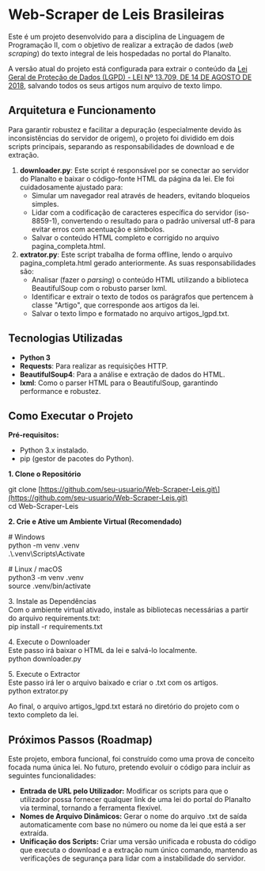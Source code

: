 # **Web-Scraper de Leis Brasileiras**

Este é um projeto desenvolvido para a disciplina de Linguagem de Programação II, com o objetivo de realizar a extração de dados (*web scraping*) do texto integral de leis hospedadas no portal do Planalto.

A versão atual do projeto está configurada para extrair o conteúdo da [Lei Geral de Proteção de Dados (LGPD) \- LEI Nº 13.709, DE 14 DE AGOSTO DE 2018](https://www.planalto.gov.br/ccivil_03/_ato2015-2018/2018/lei/l13709.htm), salvando todos os seus artigos num arquivo de texto limpo.

## **Arquitetura e Funcionamento**

Para garantir robustez e facilitar a depuração (especialmente devido às inconsistências do servidor de origem), o projeto foi dividido em dois scripts principais, separando as responsabilidades de download e de extração.

1. **downloader.py**: Este script é responsável por se conectar ao servidor do Planalto e baixar o código-fonte HTML da página da lei. Ele foi cuidadosamente ajustado para:  
   * Simular um navegador real através de headers, evitando bloqueios simples.  
   * Lidar com a codificação de caracteres específica do servidor (iso-8859-1), convertendo o resultado para o padrão universal utf-8 para evitar erros com acentuação e símbolos.  
   * Salvar o conteúdo HTML completo e corrigido no arquivo pagina\_completa.html.  
2. **extrator.py**: Este script trabalha de forma offline, lendo o arquivo pagina\_completa.html gerado anteriormente. As suas responsabilidades são:  
   * Analisar (fazer o *parsing*) o conteúdo HTML utilizando a biblioteca BeautifulSoup com o robusto parser lxml.  
   * Identificar e extrair o texto de todos os parágrafos que pertencem à classe "Artigo", que corresponde aos artigos da lei.  
   * Salvar o texto limpo e formatado no arquivo artigos\_lgpd.txt.

## **Tecnologias Utilizadas**

* **Python 3**  
* **Requests**: Para realizar as requisições HTTP.  
* **BeautifulSoup4**: Para a análise e extração de dados do HTML.  
* **lxml**: Como o parser HTML para o BeautifulSoup, garantindo performance e robustez.

## **Como Executar o Projeto**

**Pré-requisitos:**

* Python 3.x instalado.  
* pip (gestor de pacotes do Python).

**1\. Clone o Repositório**

git clone \[https://github.com/seu-usuario/Web-Scraper-Leis.git\](https://github.com/seu-usuario/Web-Scraper-Leis.git)  
cd Web-Scraper-Leis

**2\. Crie e Ative um Ambiente Virtual (Recomendado)**

\# Windows  
python \-m venv .venv  
.\\.venv\\Scripts\\Activate

\# Linux / macOS  
python3 \-m venv .venv  
source .venv/bin/activate

3\. Instale as Dependências  
Com o ambiente virtual ativado, instale as bibliotecas necessárias a partir do arquivo requirements.txt:  
pip install \-r requirements.txt

4\. Execute o Downloader  
Este passo irá baixar o HTML da lei e salvá-lo localmente.  
python downloader.py

5\. Execute o Extractor  
Este passo irá ler o arquivo baixado e criar o .txt com os artigos.  
python extrator.py

Ao final, o arquivo artigos\_lgpd.txt estará no diretório do projeto com o texto completo da lei.

## **Próximos Passos (Roadmap)**

Este projeto, embora funcional, foi construído como uma prova de conceito focada numa única lei. No futuro, pretendo evoluir o código para incluir as seguintes funcionalidades:

* **Entrada de URL pelo Utilizador:** Modificar os scripts para que o utilizador possa fornecer qualquer link de uma lei do portal do Planalto via terminal, tornando a ferramenta flexível.  
* **Nomes de Arquivo Dinâmicos:** Gerar o nome do arquivo .txt de saída automaticamente com base no número ou nome da lei que está a ser extraída.  
* **Unificação dos Scripts:** Criar uma versão unificada e robusta do código que executa o download e a extração num único comando, mantendo as verificações de segurança para lidar com a instabilidade do servidor.